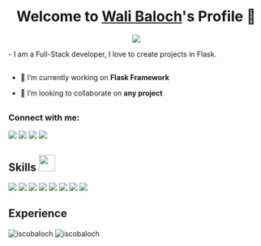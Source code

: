 <p align="center">
  <h1 align="center">Welcome to <a href="https://github.com/iscobaloch">Wali Baloch</a>'s Profile 👋</h1>
</p>
<p align="center">
  <a align="center" href="#"><img src="https://readme-typing-svg.herokuapp.com?&font=IBM+Plex+Sans&color=F72EE2&size=25&lines=Welcome+to+my+GitHub+Profile!;I'm+a+Back+end+developer;I'm+a+Flask+developer" /></a>
</p>
<p>- I am a Full-Stack developer, I love to create projects in Flask.</p>
<h2></h2>

- 🔭 I’m currently working on **Flask Framework**

- 👯 I’m looking to collaborate on **any project**
<h2></h2>
<h3 align="left">Connect with me:</h3>
<p align="left">
<p>
<a href="https://github.com/iscobaloch"><img src="https://img.shields.io/badge/-iscobaloch-black?logo=github&style=flat-square"/></a>
<a href="https://instagram.com/iscobaloch"><img src="https://img.shields.io/badge/-iscobaloch-pink?logo=instagram&style=flat-square"/></a>
<a href="mailto:iscobaloch@gmail.com"><img src="https://img.shields.io/badge/-iscobaloch@gmail.com-black?logo=gmail&style=flat-square"/></a>
<a href="https://twitter.com/iscobaloch"><img src="https://img.shields.io/badge/-iscobaloch-blue?logo=twitter&style=flat-square"/></a>
</p>
</p>
<h2> Skills <img src = "https://media2.giphy.com/media/QssGEmpkyEOhBCb7e1/giphy.gif?cid=ecf05e47a0n3gi1bfqntqmob8g9aid1oyj2wr3ds3mg700bl&rid=giphy.gif" width = 32px> </h2>
<p align="left"> 
   <p>
    <img src="https://img.shields.io/badge/-Pycharm-13B03C?style=flat-square&logo=Pycharm&logoColor=white"/>
    <img src="https://img.shields.io/badge/-Github-181717?style=flat-square&logo=GitHub&logoColor=white"/>
    <img src="https://img.shields.io/badge/-Flask-370E77?style=flat-square&logo=Flask&logoColor=white"/>
    <img src="https://img.shields.io/badge/-Apache-D22128?style=flat-square&logo=Apache&logoColor=white"/>
    <img src="https://img.shields.io/badge/-MySQL-F29111?style=flat-square&logo=MySQL&logoColor=white"/>
    <img src="https://img.shields.io/badge/-HTML5-E34F26?style=flat-square&logo=HTML5&logoColor=white"/>
    <img src="https://img.shields.io/badge/-CSS3-1572B6?style=flat-square&logo=CSS3&logoColor=white"/>
    <img src="https://img.shields.io/badge/-Ubuntu-A80030?style=flat-square&logo=Ubuntu&logoColor=white"/>

  </p>
</p>


<h2>Experience</h2>
<p><img align="center" src="https://github-readme-stats.vercel.app/api/top-langs?username=iscobaloch&show_icons=true&locale=en&layout=compact" alt="iscobaloch" />  <img align="center" src="https://github-readme-streak-stats.herokuapp.com/?user=iscobaloch&" alt="iscobaloch" /></p>
